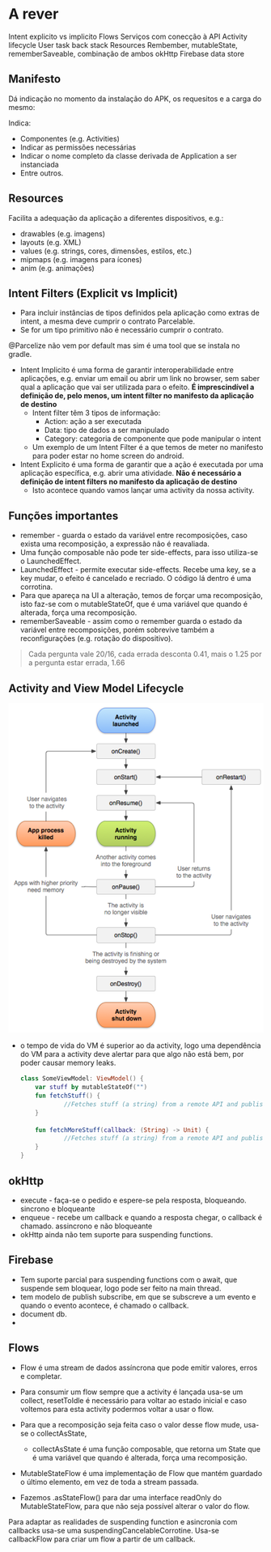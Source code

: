 # A rever

Intent explicito vs implicito
Flows
Serviços com conecção à API
Activity lifecycle
User task back stack
Resources
Rembember, mutableState, rememberSaveable, combinação de ambos
okHttp
Firebase
data store  

## Manifesto

Dá indicação no momento da instalação do APK, os requesitos e a carga do mesmo:

Indica:
  
- Componentes (e.g. Activities)
- Indicar as permissões necessárias
- Indicar o nome completo da classe derivada de Application a ser instanciada
- Entre outros.

## Resources

Facilita a adequação da aplicação a diferentes dispositivos, e.g.:

- drawables (e.g. imagens)
- layouts (e.g. XML)
- values (e.g. strings, cores, dimensões, estilos, etc.)
- mipmaps (e.g. imagens para ícones)
- anim (e.g. animações)

## Intent Filters (Explicit vs Implicit)


- Para incluir instâncias de tipos definidos pela aplicação como extras de intent, a mesma deve cumprir o contrato Parcelable.
- Se for um tipo primitivo não é necessário cumprir o contrato.

@Parcelize não vem por default mas sim é uma tool que se instala no gradle.

- Intent Implicito é uma forma de garantir interoperabilidade entre aplicações, e.g. enviar um email ou abrir um link no browser, sem saber qual a aplicação que vai ser utilizada para o efeito. **É imprescindível a definição de, pelo menos, um intent filter no manifesto da aplicação de destino**
  - Intent filter têm 3 tipos de informação:
    - Action: ação a ser executada
    - Data: tipo de dados a ser manipulado
    - Category: categoria de componente que pode manipular o intent
  - Um exemplo de um Intent Filter é a que temos de meter no manifesto para poder estar no home screen do android.
- Intent Explicito é uma forma de garantir que a ação é executada por uma aplicação específica, e.g. abrir uma atividade. **Não é necessário a definição de intent filters no manifesto da aplicação de destino**
  - Isto acontece quando vamos lançar uma activity da nossa activity.

## Funções importantes


- remember - guarda o estado da variável entre recomposições, caso exista uma recomposição, a expressão não é reavaliada.
- Uma função composable não pode ter side-effects, para isso utiliza-se o LaunchedEffect.
- LaunchedEffect - permite executar side-effects. Recebe uma key, se a key mudar, o efeito é cancelado e recriado. O código lá dentro é uma corrotina.
- Para que apareça na UI a alteração, temos de forçar uma recomposição, isto faz-se com o mutableStateOf, que é uma variável que quando é alterada, força uma recomposição.
- rememberSaveable - assim como o remember guarda o estado da variável entre recomposições, porém sobrevive também a reconfigurações (e.g. rotação do dispositivo).

> Cada pergunta vale 20/16, cada errada desconta 0.41, mais o 1.25 por a pergunta estar errada, 1.66

## Activity and View Model Lifecycle

![Activity Lifecycle](image.png)

- o tempo de vida do VM é superior ao da activity, logo uma dependência do VM para a activity deve alertar para que algo não está bem, por poder causar memory leaks.

    ```kotlin
    class SomeViewModel: ViewModel() {
        var stuff by mutableStateOf("")
        fun fetchStuff() {
                //Fetches stuff (a string) from a remote API and publishes it to the stuff property
        }

        fun fetchMoreStuff(callback: (String) -> Unit) {
                //Fetches stuff (a string) from a remote API and publishes it to the callback
        }
    }
    ```

## okHttp

- execute - faça-se o pedido e espere-se pela resposta, bloqueando. sincrono e bloqueante
- enqueue - recebe um callback e quando a resposta chegar, o callback é chamado. assincrono e não bloqueante
- okHttp ainda não tem suporte para suspending functions.

## Firebase

- Tem suporte parcial para suspending functions com o await, que suspende sem bloquear, logo pode ser feito na main thread.
- tem modelo de publish subscribe, em que se subscreve a um evento e quando o evento acontece, é chamado o callback.
- document db.
- 

## Flows

- Flow é uma stream de dados assíncrona que pode emitir valores, erros e completar.

- Para consumir um flow sempre que a activity é lançada usa-se um collect, resetToIdle é necessário para voltar ao estado inicial e caso voltemos para esta activity podermos voltar a usar o flow.
- Para que a recomposição seja feita caso o valor desse flow mude, usa-se o collectAsState, 
  - collectAsState é uma função composable, que retorna um State<T> que é uma variável que quando é alterada, força uma recomposição.
- MutableStateFlow é uma implementação de Flow que mantém guardado o último elemento, em vez de toda a stream passada.
- Fazemos .asStateFlow() para dar uma interface readOnly do MutableStateFlow, para que não seja possível alterar o valor do flow.

Para adaptar as realidades de suspending function e asincronia com callbacks usa-se uma suspendingCancelableCorrotine.
Usa-se callbackFlow para criar um flow a partir de um callback.